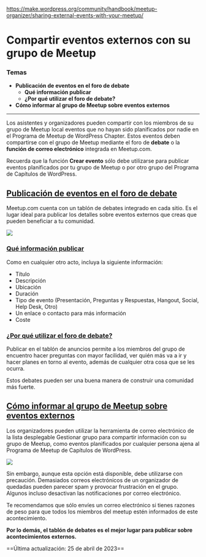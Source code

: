 https://make.wordpress.org/community/handbook/meetup-organizer/sharing-external-events-with-your-meetup/

# Compartir eventos externos con su grupo de Meetup

### Temas
- **Publicación de eventos en el foro de debate**
    - **Qué información publicar**
    - **¿Por qué utilizar el foro de debate?**
- **Cómo informar al grupo de Meetup sobre eventos externos**

---

Los asistentes y organizadores pueden compartir con los miembros de su grupo de Meetup local eventos que no hayan sido planificados por nadie en el Programa de Meetup de WordPress Chapter. Estos eventos deben compartirse con el grupo de Meetup mediante el foro de **debate** o la **función de correo electrónico** integrada en Meetup.com.

Recuerda que la función **Crear evento** sólo debe utilizarse para publicar eventos planificados por tu grupo de Meetup o por otro grupo del Programa de Capítulos de WordPress.

## [Publicación de eventos en el foro de debate](https://make.wordpress.org/community/handbook/meetup-organizer/sharing-external-events-with-your-meetup/#posting-events-on-the-discussions-board)

Meetup.com cuenta con un tablón de debates integrado en cada sitio. Es el lugar ideal para publicar los detalles sobre eventos externos que creas que pueden beneficiar a tu comunidad.

[![](https://make.wordpress.org/community/files/2023/04/image-1024x301.png)](https://make.wordpress.org/community/files/2023/04/image.png)

### [Qué información publicar](https://make.wordpress.org/community/handbook/meetup-organizer/sharing-external-events-with-your-meetup/#what-information-to-post)

Como en cualquier otro acto, incluya la siguiente información:

- Título
- Descripción
- Ubicación
- Duración
- Tipo de evento (Presentación, Preguntas y Respuestas, Hangout, Social, Help Desk, Otro)
- Un enlace o contacto para más información
- Coste

### [¿Por qué utilizar el foro de debate?](https://make.wordpress.org/community/handbook/meetup-organizer/sharing-external-events-with-your-meetup/#why-use-the-discussions-board)

Publicar en el tablón de anuncios permite a los miembros del grupo de encuentro hacer preguntas con mayor facilidad, ver quién más va a ir y hacer planes en torno al evento, además de cualquier otra cosa que se les ocurra.

Estos debates pueden ser una buena manera de construir una comunidad más fuerte.

## [Cómo informar al grupo de Meetup sobre eventos externos](https://make.wordpress.org/community/handbook/meetup-organizer/sharing-external-events-with-your-meetup/#emailing-the-meetup-group-about-external-events)

Los organizadores pueden utilizar la herramienta de correo electrónico de la lista desplegable Gestionar grupo para compartir información con su grupo de Meetup, como eventos planificados por cualquier persona ajena al Programa de Meetup de Capítulos de WordPress.

[![](https://make.wordpress.org/community/files/2023/04/image-1024x301.png)](https://make.wordpress.org/community/files/2023/04/image.png)

Sin embargo, aunque esta opción está disponible, debe utilizarse con precaución. Demasiados correos electrónicos de un organizador de quedadas pueden parecer spam y provocar frustración en el grupo. Algunos incluso desactivan las notificaciones por correo electrónico.

Te recomendamos que sólo envíes un correo electrónico si tienes razones de peso para que todos los miembros del meetup estén informados de este acontecimiento.

**Por lo demás, el tablón de debates es el mejor lugar para publicar sobre acontecimientos externos.**

==Última actualización: 25 de abril de 2023==